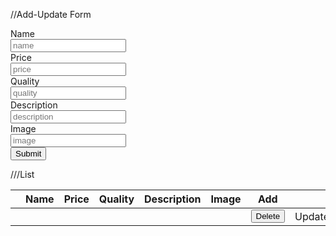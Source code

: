 //Add-Update Form
<form class="w-full">
    <div class="mb-3">
      <label for="name" class="form-label">Name</label><br>
      <input type="text" class="border-solid border-2 border-red-700" id="name" 
      placeholder="name" name="name"/>
    </div>
    <div class="mb-3">
      <label for="price" class="form-label">Price</label><br>
      <input type="number" class="border-solid border-2 border-red-700"id="price" 
      placeholder="price" name="price"/>
    </div>
    <div class="mb-3">
      <label for="quality" class="form-label">Quality</label><br>
      <input type="number" class="border-solid border-2 border-red-700"id="quality" 
      placeholder="quality" name="quality"/>
    </div>
    <div class="mb-3">
      <label for="description" class="form-label">Description</label><br>
      <input type="text" class="border-solid border-2 border-red-700" id="description" placeholder="description" name="description"/>
    </div>
    <div class="mb-3">
      <label for="image" class="form-label">Image</label><br>
      <input type="text" class="border-solid border-2 border-red-700" id="image"
      placeholder="image" name="image"/>
    </div>
    <button type="submit" class="w-32 h-10 bg-blue-500 rounded-lg">Submit</button>
  </form>

  ///List
  <div class="overflow-x-auto">
    <table class="min-w-full divide-y-2 divide-gray-200 text-sm text-center">
      <thead class="ltr:text-left rtl:text-right bg-blue-300">
        <tr>
          <th></th>
          <th class="whitespace-nowrap px-4 py-2 font-medium text-gray-900">Name</th>
          <th class="whitespace-nowrap px-4 py-2 font-medium text-gray-900">Price</th>
          <th class="whitespace-nowrap px-4 py-2 font-medium text-gray-900">Quality</th>
          <th class="whitespace-nowrap px-4 py-2 font-medium text-gray-900">Description</th>
          <th class="whitespace-nowrap px-4 py-2 font-medium text-gray-900">Image</th>
          <th><a routerLink="">Add</a></th>
          <th></th>
        </tr>
      </thead>
      <tbody class="min-w-full text-sm">
        <tr>
          <td></td>
          <td class="whitespace-nowrap px-4 py-2 font-medium text-gray-900"></td>
          <td class="whitespace-nowrap px-4 py-2 text-gray-700"></td>
          <td class="whitespace-nowrap px-4 py-2 text-gray-700"></td>
          <td class="whitespace-nowrap px-4 py-2 text-gray-700"></td>
          <td class="whitespace-nowrap px-4 py-2 text-gray-700">
            <img src="" alt="">
          </td>
          <td><button type="submit">Delete</button></td>
          <td><a [routerLink]="">Update</a></td>
        </tr>
      </tbody>
    </table>
</div>
